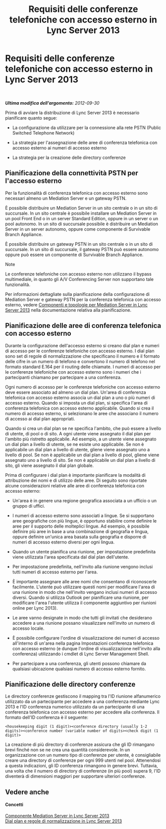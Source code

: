 ﻿---
title: Requisiti delle conferenze telefoniche con accesso esterno in Lync Server 2013
TOCTitle: Requisiti delle conferenze telefoniche con accesso esterno in Lync Server 2013
ms:assetid: 9aff949e-3dac-481a-be46-a180c72e8066
ms:mtpsurl: https://technet.microsoft.com/it-it/library/Gg398802(v=OCS.15)
ms:contentKeyID: 49301454
ms.date: 08/24/2015
mtps_version: v=OCS.15
ms.translationtype: HT
---

# Requisiti delle conferenze telefoniche con accesso esterno in Lync Server 2013

 

_**Ultima modifica dell'argomento:** 2012-09-30_

Prima di avviare la distribuzione di Lync Server 2013 è necessario pianificare quanto segue:

  - La configurazione da utilizzare per la connessione alla rete PSTN (Public Switched Telephone Network)

  - La strategia per l'assegnazione delle aree di conferenza telefonica con accesso esterno ai numeri di accesso esterno

  - La strategia per la creazione delle directory conferenze

## Pianificazione della connettività PSTN per l'accesso esterno

Per la funzionalità di conferenza telefonica con accesso esterno sono necessari almeno un Mediation Server e un gateway PSTN.

È possibile distribuire un Mediation Server in un sito centrale o in un sito di succursale. In un sito centrale è possibile installare un Mediation Server in un pool Front End o in un server Standard Edition, oppure in un server o un pool autonomo. In un sito di succursale possibile è distribuire un Mediation Server in un server autonomo, oppure come componente di Survivable Branch Appliance.

È possibile distribuire un gateway PSTN in un sito centrale o in un sito di succursale. In un sito di succursale, il gateway PSTN può essere autonomo oppure può essere un componente di Survivable Branch Appliance.


> [!NOTE]
> Le conferenze telefoniche con accesso esterno non utilizzano il bypass multimediale, in quanto gli A/V Conferencing Server non supportano tale funzionalità.



Per informazioni dettagliate sulla pianificazione della configurazione di Mediation Server e gateway PSTN per la conferenza telefonica con accesso esterno, vedere [Componenti e topologie per Mediation Server in Lync Server 2013](lync-server-2013-components-and-topologies-for-mediation-server.md) nella documentazione relativa alla pianificazione.

## Pianificazione delle aree di conferenza telefonica con accesso esterno

Durante la configurazione dell'accesso esterno si creano dial plan e numeri di accesso per le conferenze telefoniche con accesso esterno. I dial plan sono set di regole di normalizzazione che specificano il numero e il formato delle cifre in un numero di telefono e convertono il numero di telefono nel formato standard E.164 per il routing delle chiamate. I numeri di accesso per le conferenze telefoniche con accesso esterno sono i numeri che i partecipanti chiamano per partecipare a una conferenza.

Ogni numero di accesso per le conferenze telefoniche con accesso esterno deve essere associato ad almeno un dial plan. Un'area di conferenza telefonica con accesso esterno associa un dial plan a uno o più numeri di accesso esterno. Quando si imposta un dial plan, si specifica l'area di conferenza telefonica con accesso esterno applicabile. Quando si crea il numero di accesso esterno, si selezionano le aree che associano il numero di accesso ai dial plan appropriati.

Quando si crea un dial plan se ne specifica l'ambito, che può essere a livello di utente, di pool o di sito. A ogni utente viene assegnato il dial plan per l'ambito più ristretto applicabile. Ad esempio, a un utente viene assegnato un dial plan a livello di utente, se ne esiste uno applicabile. Se non è applicabile un dial plan a livello di utente, gliene viene assegnato uno a livello di pool. Se non è applicabile un dial plan a livello di pool, gliene viene assegnato uno a livello di sito. Se non è applicabile un dial plan a livello di sito, gli viene assegnato il dial plan globale.

Prima di configurare i dial plan è importante pianificare la modalità di attribuzione dei nomi e di utilizzo delle aree. Di seguito sono riportate alcune considerazioni relative alle aree di conferenza telefonica con accesso esterno:

  - Un'area è in genere una regione geografica associata a un ufficio o un gruppo di uffici.

  - I numeri di accesso esterno sono associati a lingue. Se si supportano aree geografiche con più lingue, è opportuno stabilire come definire le aree per il supporto delle molteplici lingue. Ad esempio, è possibile definire più aree in base a una combinazione di geografia e lingua, oppure definire un'unica area basata sulla geografia e disporre di numeri di accesso esterno diversi per ogni lingua.

  - Quando un utente pianifica una riunione, per impostazione predefinita viene utilizzata l'area specificata dal dial plan dell'utente.

  - Per impostazione predefinita, nell'invito alla riunione vengono inclusi tutti numeri di accesso esterno per l'area.

  - È importante assegnare alle aree nomi che consentano di riconoscerle facilmente. L'utente può utilizzare questi nomi per modificare l'area di una riunione in modo che nell'invito vengano inclusi numeri di accesso diversi. Quando si utilizza Outlook per pianificare una riunione, per modificare l'area l'utente utilizza il componente aggiuntivo per riunioni online per Lync 2013).

  - Le aree vanno designate in modo che tutti gli invitati che desiderano accedere a una riunione possano visualizzare nell'invito un numero di accesso locale.

  - È possibile configurare l'ordine di visualizzazione dei numeri di accesso all'interno di un'area nella pagina Impostazioni conferenza telefonica con accesso esterno (e dunque l'ordine di visualizzazione nell'invito alla conferenza) utilizzando i cmdlet di Lync Server Management Shell.

  - Per partecipare a una conferenza, gli utenti possono chiamare da qualsiasi ubicazione qualsiasi numero di accesso esterno fornito.

## Pianificazione delle directory conferenze

Le directory conferenze gestiscono il mapping tra l'ID riunione alfanumerico utilizzato da un partecipante per accedere a una conferenza mediante Lync 2013 e l'ID conferenza numerico utilizzato da un partecipante di una conferenza telefonica con accesso esterno per accedere alla conferenza. Il formato dell'ID conferenza è il seguente:

    <housekeeping digit (1 digit)><conference directory (usually 1-2 digits)><conference number (variable number of digits><check digit (1 digit)>

La creazione di più directory di conferenze assicura che gli ID rimangano brevi finché non se ne crea una quantità considerevole. In un organizzazione con un numero tipo di conferenze per utente, è consigliabile creare una directory di conferenze per ogni 999 utenti nel pool. Attenendosi a questa indicazioni, gli ID conferenza rimangono in genere brevi. Tuttavia, una volta che il numero di directory di conferenze (in più pool) supera 9, l'ID diventerà di dimensioni maggiori per supportare ulteriori conferenze.

## Vedere anche

#### Concetti

[Componente Mediation Server in Lync Server 2013](lync-server-2013-mediation-server-component.md)  
[Dial plan e regole di normalizzazione in Lync Server 2013](lync-server-2013-dial-plans-and-normalization-rules.md)

